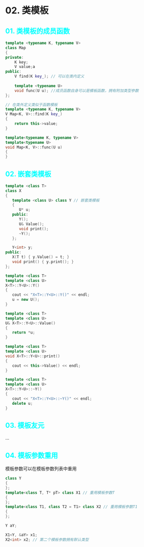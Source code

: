 # 02. 类模板

## <font color=cyan>01. 类模板的成员函数</font>

```c++
template <typename K, typename V>
class Map
{
private:
	K key;
	V value;a
public:
	V find(K key_); // 可以在类内定义
    
    template <typename U>
	void func(U u); //成员函数自身可以是模板函数，拥有附加类型参数
};

// 在类外定义类似于函数模板
template <typename K, typename V>
V Map<K, V>::find(K key_)
{
	return this->value;
}

template<typename K, typename V>
template<typename U>
void Map<K, V>::func(U u)
{
}
```

## <font color=cyan>02. 嵌套类模板</font>

```c++
template <class T>
class X
{
   template <class U> class Y // 嵌套类模板
   {
      U* u;
   public:
      Y();
      U& Value();
      void print();
      ~Y();
   };

   Y<int> y;
public:
   X(T t) { y.Value() = t; }
   void print() { y.print(); }
};

template <class T>
template <class U>
X<T>::Y<U>::Y()
{
   cout << "X<T>::Y<U>::Y()" << endl;
   u = new U();
}

template <class T>
template <class U>
U& X<T>::Y<U>::Value()
{
   return *u;
}

template <class T>
template <class U>
void X<T>::Y<U>::print()
{
   cout << this->Value() << endl;
}

template <class T>
template <class U>
X<T>::Y<U>::~Y()
{
   cout << "X<T>::Y<U>::~Y()" << endl;
   delete u;
}
```

## <font color=cyan>03. 模板友元</font>

...

## <font color=cyan>04. 模板参数重用</font>

模板参数可以在模板参数列表中重用

```c++
class Y
{
};
template<class T, T* pT> class X1 // 重用模板参数T
{
};
template<class T1, class T2 = T1> class X2 // 重用模板参数T1
{
};

Y aY;

X1<Y, &aY> x1;
X2<int> x2; // 第二个模板参数拥有默认类型
```












